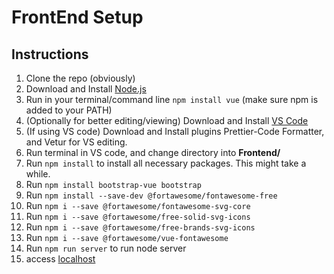 # FrontEnd Setup
## Instructions
1. Clone the repo (obviously)
2. Download and Install [Node.js](https://nodejs.org/en/download/)
3. Run in your terminal/command line `npm install vue` (make sure npm is added to your PATH)
4. (Optionally for better editing/viewing) Download and Install [VS Code](https://code.visualstudio.com/)
5. (If using VS code) Download and Install plugins Prettier-Code Formatter, and Vetur for VS editing. 
6. Run terminal in VS code, and change directory into **Frontend/**
7. Run `npm install` to install all necessary packages. This might take a while.
8. Run `npm install bootstrap-vue bootstrap`
9. Run `npm install --save-dev @fortawesome/fontawesome-free`
10. Run `npm i --save @fortawesome/fontawesome-svg-core`
11. Run `npm i --save @fortawesome/free-solid-svg-icons`
12. Run `npm i --save @fortawesome/free-brands-svg-icons`
13. Run `npm i --save @fortawesome/vue-fontawesome`
14. Run `npm run server` to run node server
15. access [localhost](http://localhost:3000/)
